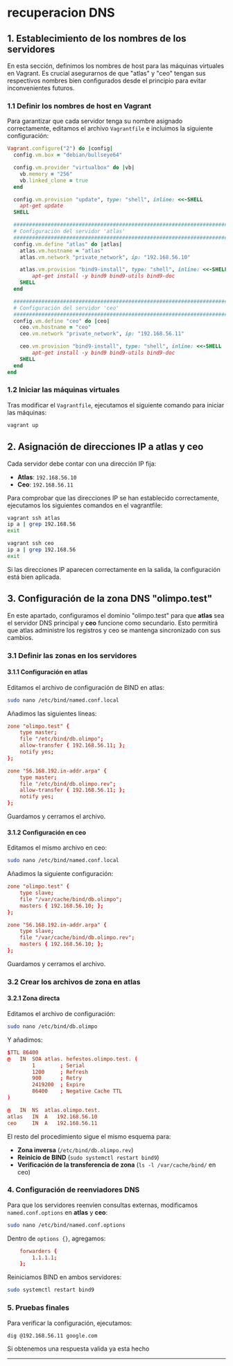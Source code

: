 # recuperacion DNS 

## 1. Establecimiento de los nombres de los servidores
En esta sección, definimos los nombres de host para las máquinas virtuales en Vagrant. Es crucial asegurarnos de que "atlas" y "ceo" tengan sus respectivos nombres bien configurados desde el principio para evitar inconvenientes futuros.

### 1.1 Definir los nombres de host en Vagrant
Para garantizar que cada servidor tenga su nombre asignado correctamente, editamos el archivo `Vagrantfile` e incluimos la siguiente configuración:

```ruby
Vagrant.configure("2") do |config|
  config.vm.box = "debian/bullseye64"

  config.vm.provider "virtualbox" do |vb|
    vb.memory = "256"
    vb.linked_clone = true
  end

  config.vm.provision "update", type: "shell", inline: <<-SHELL
    apt-get update
  SHELL

  ######################################################################
  # Configuración del servidor 'atlas'
  ######################################################################
  config.vm.define "atlas" do |atlas|
    atlas.vm.hostname = "atlas"  
    atlas.vm.network "private_network", ip: "192.168.56.10"  

    atlas.vm.provision "bind9-install", type: "shell", inline: <<-SHELL
        apt-get install -y bind9 bind9-utils bind9-doc
    SHELL
  end

  ######################################################################
  # Configuración del servidor 'ceo'
  ######################################################################
  config.vm.define "ceo" do |ceo|
    ceo.vm.hostname = "ceo"  
    ceo.vm.network "private_network", ip: "192.168.56.11"  

    ceo.vm.provision "bind9-install", type: "shell", inline: <<-SHELL
        apt-get install -y bind9 bind9-utils bind9-doc
    SHELL
  end
end
```

### 1.2 Iniciar las máquinas virtuales
Tras modificar el `Vagrantfile`, ejecutamos el siguiente comando para iniciar las máquinas:

```bash
vagrant up
```



## 2. Asignación de direcciones IP a atlas y ceo
Cada servidor debe contar con una dirección IP fija:

- **Atlas**: `192.168.56.10`
- **Ceo**: `192.168.56.11`

Para comprobar que las direcciones IP se han establecido correctamente, ejecutamos los siguientes comandos en el vagrantfile:

```bash
vagrant ssh atlas
ip a | grep 192.168.56
exit
```

```bash
vagrant ssh ceo
ip a | grep 192.168.56
exit
```

Si las direcciones IP aparecen correctamente en la salida, la configuración está bien aplicada.

## 3. Configuración de la zona DNS "olimpo.test"
En este apartado, configuramos el dominio "olimpo.test" para que **atlas** sea el servidor DNS principal y **ceo** funcione como secundario. Esto permitirá que atlas administre los registros y ceo se mantenga sincronizado con sus cambios.

### 3.1 Definir las zonas en los servidores
#### 3.1.1 Configuración en atlas
Editamos el archivo de configuración de BIND en atlas:

```bash
sudo nano /etc/bind/named.conf.local
```

Añadimos las siguientes líneas:

```conf
zone "olimpo.test" {
    type master;
    file "/etc/bind/db.olimpo";
    allow-transfer { 192.168.56.11; };
    notify yes;
};

zone "56.168.192.in-addr.arpa" {
    type master;
    file "/etc/bind/db.olimpo.rev";
    allow-transfer { 192.168.56.11; };
    notify yes;
};
```

Guardamos y cerramos el archivo.

#### 3.1.2 Configuración en ceo
Editamos el mismo archivo en ceo:

```bash
sudo nano /etc/bind/named.conf.local
```

Añadimos la siguiente configuración:

```conf
zone "olimpo.test" {
    type slave;
    file "/var/cache/bind/db.olimpo";
    masters { 192.168.56.10; };
};

zone "56.168.192.in-addr.arpa" {
    type slave;
    file "/var/cache/bind/db.olimpo.rev";
    masters { 192.168.56.10; };
};
```

Guardamos y cerramos el archivo.

### 3.2 Crear los archivos de zona en atlas
#### 3.2.1 Zona directa
Editamos el archivo de configuración:

```bash
sudo nano /etc/bind/db.olimpo
```

Y añadimos:

```conf
$TTL 86400
@   IN  SOA atlas. hefestos.olimpo.test. (
        1        ; Serial
        1200     ; Refresh
        900      ; Retry
        2419200  ; Expire
        86400    ; Negative Cache TTL
)

@   IN  NS  atlas.olimpo.test.
atlas   IN  A   192.168.56.10
ceo     IN  A   192.168.56.11
```

El resto del procedimiento sigue el mismo esquema para:

- **Zona inversa** (`/etc/bind/db.olimpo.rev`)
- **Reinicio de BIND** (`sudo systemctl restart bind9`)
- **Verificación de la transferencia de zona** (`ls -l /var/cache/bind/` en ceo)

### 4. Configuración de reenviadores DNS
Para que los servidores reenvíen consultas externas, modificamos `named.conf.options` en **atlas** y **ceo**:

```bash
sudo nano /etc/bind/named.conf.options
```

Dentro de `options {}`, agregamos:

```conf
    forwarders {
        1.1.1.1;
    };
```

Reiniciamos BIND en ambos servidores:

```bash
sudo systemctl restart bind9
```

### 5. Pruebas finales
Para verificar la configuración, ejecutamos:

```bash
dig @192.168.56.11 google.com
```

Si obtenemos una respuesta valida ya esta hecho

---



